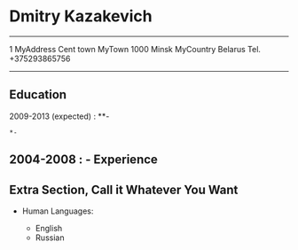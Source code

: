 Dmitry Kazakevich
============


-------------------     ----------------------------
1 MyAddress                        Cent town 
MyTown 1000                        Minsk 
MyCountry                          Belarus 
Tel.                               +375293865756   
-------------------     ----------------------------


Education
---------

2009-2013 (expected)
:   **-

    *-

2004-2008
:   -
Experience
----------



Extra Section, Call it Whatever You Want
----------------------------------------

* Human Languages:

     * English
     * Russian
     
